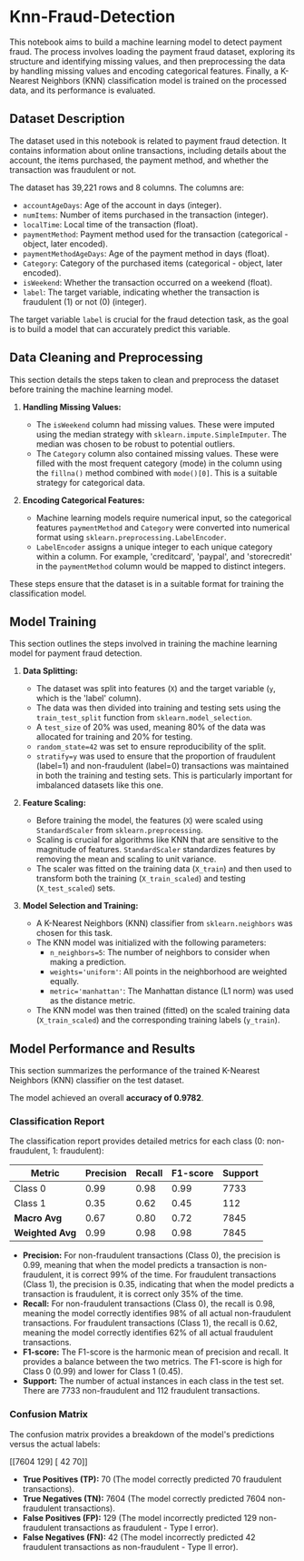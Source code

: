 # Knn-Fraud-Detection


This notebook aims to build a machine learning model to detect payment fraud. The process involves loading the payment fraud dataset, exploring its structure and identifying missing values, and then preprocessing the data by handling missing values and encoding categorical features. Finally, a K-Nearest Neighbors (KNN) classification model is trained on the processed data, and its performance is evaluated.

## Dataset Description

The dataset used in this notebook is related to payment fraud detection. It contains information about online transactions, including details about the account, the items purchased, the payment method, and whether the transaction was fraudulent or not.

The dataset has 39,221 rows and 8 columns. The columns are:
- `accountAgeDays`: Age of the account in days (integer).
- `numItems`: Number of items purchased in the transaction (integer).
- `localTime`: Local time of the transaction (float).
- `paymentMethod`: Payment method used for the transaction (categorical - object, later encoded).
- `paymentMethodAgeDays`: Age of the payment method in days (float).
- `Category`: Category of the purchased items (categorical - object, later encoded).
- `isWeekend`: Whether the transaction occurred on a weekend (float).
- `label`: The target variable, indicating whether the transaction is fraudulent (1) or not (0) (integer).

The target variable `label` is crucial for the fraud detection task, as the goal is to build a model that can accurately predict this variable.

## Data Cleaning and Preprocessing

This section details the steps taken to clean and preprocess the dataset before training the machine learning model.

1.  **Handling Missing Values:**
    -   The `isWeekend` column had missing values. These were imputed using the median strategy with `sklearn.impute.SimpleImputer`. The median was chosen to be robust to potential outliers.
    -   The `Category` column also contained missing values. These were filled with the most frequent category (mode) in the column using the `fillna()` method combined with `mode()[0]`. This is a suitable strategy for categorical data.

2.  **Encoding Categorical Features:**
    -   Machine learning models require numerical input, so the categorical features `paymentMethod` and `Category` were converted into numerical format using `sklearn.preprocessing.LabelEncoder`.
    -   `LabelEncoder` assigns a unique integer to each unique category within a column. For example, 'creditcard', 'paypal', and 'storecredit' in the `paymentMethod` column would be mapped to distinct integers.

These steps ensure that the dataset is in a suitable format for training the classification model.

## Model Training

This section outlines the steps involved in training the machine learning model for payment fraud detection.

1.  **Data Splitting:**
    -   The dataset was split into features (`X`) and the target variable (`y`, which is the 'label' column).
    -   The data was then divided into training and testing sets using the `train_test_split` function from `sklearn.model_selection`.
    -   A `test_size` of 20% was used, meaning 80% of the data was allocated for training and 20% for testing.
    -   `random_state=42` was set to ensure reproducibility of the split.
    -   `stratify=y` was used to ensure that the proportion of fraudulent (label=1) and non-fraudulent (label=0) transactions was maintained in both the training and testing sets. This is particularly important for imbalanced datasets like this one.

2.  **Feature Scaling:**
    -   Before training the model, the features (`X`) were scaled using `StandardScaler` from `sklearn.preprocessing`.
    -   Scaling is crucial for algorithms like KNN that are sensitive to the magnitude of features. `StandardScaler` standardizes features by removing the mean and scaling to unit variance.
    -   The scaler was fitted on the training data (`X_train`) and then used to transform both the training (`X_train_scaled`) and testing (`X_test_scaled`) sets.

3.  **Model Selection and Training:**
    -   A K-Nearest Neighbors (KNN) classifier from `sklearn.neighbors` was chosen for this task.
    -   The KNN model was initialized with the following parameters:
        -   `n_neighbors=5`: The number of neighbors to consider when making a prediction.
        -   `weights='uniform'`: All points in the neighborhood are weighted equally.
        -   `metric='manhattan'`: The Manhattan distance (L1 norm) was used as the distance metric.
    -   The KNN model was then trained (fitted) on the scaled training data (`X_train_scaled`) and the corresponding training labels (`y_train`).

  ## Model Performance and Results

This section summarizes the performance of the trained K-Nearest Neighbors (KNN) classifier on the test dataset.

The model achieved an overall **accuracy of 0.9782**.

### Classification Report

The classification report provides detailed metrics for each class (0: non-fraudulent, 1: fraudulent):

| Metric    | Precision | Recall | F1-score | Support |
|-----------|-----------|--------|----------|---------|
| Class 0   | 0.99      | 0.98   | 0.99     | 7733    |
| Class 1   | 0.35      | 0.62   | 0.45     | 112     |
| **Macro Avg** | 0.67      | 0.80   | 0.72     | 7845    |
| **Weighted Avg** | 0.99      | 0.98   | 0.98     | 7845    |

-   **Precision:** For non-fraudulent transactions (Class 0), the precision is 0.99, meaning that when the model predicts a transaction is non-fraudulent, it is correct 99% of the time. For fraudulent transactions (Class 1), the precision is 0.35, indicating that when the model predicts a transaction is fraudulent, it is correct only 35% of the time.
-   **Recall:** For non-fraudulent transactions (Class 0), the recall is 0.98, meaning the model correctly identifies 98% of all actual non-fraudulent transactions. For fraudulent transactions (Class 1), the recall is 0.62, meaning the model correctly identifies 62% of all actual fraudulent transactions.
-   **F1-score:** The F1-score is the harmonic mean of precision and recall. It provides a balance between the two metrics. The F1-score is high for Class 0 (0.99) and lower for Class 1 (0.45).
-   **Support:** The number of actual instances in each class in the test set. There are 7733 non-fraudulent and 112 fraudulent transactions.

### Confusion Matrix

The confusion matrix provides a breakdown of the model's predictions versus the actual labels:

[[7604  129]
 [  42   70]]

-   **True Positives (TP):** 70 (The model correctly predicted 70 fraudulent transactions).
-   **True Negatives (TN):** 7604 (The model correctly predicted 7604 non-fraudulent transactions).
-   **False Positives (FP):** 129 (The model incorrectly predicted 129 non-fraudulent transactions as fraudulent - Type I error).
-   **False Negatives (FN):** 42 (The model incorrectly predicted 42 fraudulent transactions as non-fraudulent - Type II error).


